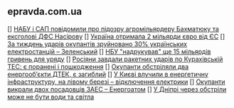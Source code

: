 ## epravda.com.ua

[] [НАБУ і САП повідомили про підозру агромільярдеру Бахматюку та ексголові ДФС Насірову](https://epravda.com.ua/news/2022/10/18/692755/)
[] [Україна отримала 2 мільярди євро від ЄС](https://epravda.com.ua/news/2022/10/18/692752/)
[] [За тиждень ударів окупантів зруйновано 30% українських електростанцій – Зеленський](https://epravda.com.ua/news/2022/10/18/692750/)
[] [НБУ "надрукував" ще 15 мільярдів гривень для уряду](https://epravda.com.ua/news/2022/10/18/692749/)
[] [Росіяни завдали ракетних ударів по Курахівській ТЕС: є поранені і пошкодження](https://epravda.com.ua/news/2022/10/18/692746/)
[] [Окупанти обстріляли два енергооб’єкти ДТЕК, є загиблий](https://epravda.com.ua/news/2022/10/18/692740/)
[] [У Києві влучили в енергетичну інфраструктуру, на лівому березі – відключення електрики](https://epravda.com.ua/news/2022/10/18/692735/)
[] [Окупанти викрали двох посадовців ЗАЕС – Енергоатом](https://epravda.com.ua/news/2022/10/18/692736/)
[] [У Дніпрі через обстріли може не бути води та світла](https://epravda.com.ua/news/2022/10/18/692734/)